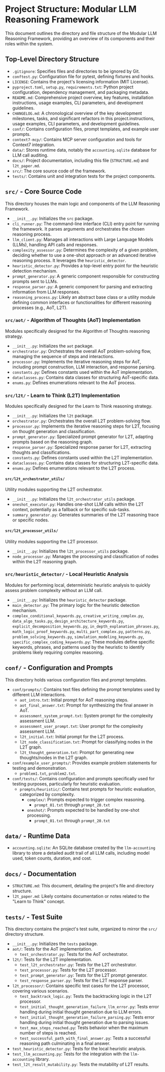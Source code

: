 # Project Structure: Modular LLM Reasoning Framework

This document outlines the directory and file structure of the Modular LLM Reasoning Framework, providing an overview of its components and their roles within the system.

## Top-Level Directory Structure

*   `.gitignore`: Specifies files and directories to be ignored by Git.
*   `conftest.py`: Configuration file for pytest, defining fixtures and hooks.
*   `LICENSE`: Contains the project's licensing information (MIT License).
*   `pyproject.toml`, `setup.py`, `requirements.txt`: Python project configuration, dependency management, and packaging metadata.
*   `README.md`: Comprehensive project overview, key features, installation instructions, usage examples, CLI parameters, and development guidelines.
*   `CHANGELOG.md`: A chronological overview of the key development milestones, tasks, and significant refactors in this project.instructions, usage examples, CLI parameters, and development guidelines.
*   `conf/`: Contains configuration files, prompt templates, and example user prompts.
*   `context7-mcp/`: Contains MCP server configuration and tools for Context7 integration.
*   `data/`: Stores runtime data, notably the `accounting.sqlite` database for LLM call auditing.
*   `docs/`: Project documentation, including this file (`STRUCTURE.md`) and `l2t_paper.md`.
*   `src/`: The core source code of the framework.
*   `tests/`: Contains unit and integration tests for the project components.

## `src/` - Core Source Code

This directory houses the main logic and components of the LLM Reasoning Framework.

*   `__init__.py`: Initializes the `src` package.
*   `cli_runner.py`: The command-line interface (CLI) entry point for running the framework. It parses arguments and orchestrates the chosen reasoning process.
*   `llm_client.py`: Manages all interactions with Large Language Models (LLMs), handling API calls and responses.
*   `complexity_assessor.py`: Determines the complexity of a given problem, deciding whether to use a one-shot approach or an advanced iterative reasoning process. It leverages the `heuristic_detector`.
*   `heuristic_detector.py`: Provides a top-level entry point for the heuristic detection mechanism.
*   `prompt_generator.py`: A generic component responsible for constructing prompts sent to LLMs.
*   `response_parser.py`: A generic component for parsing and extracting information from LLM responses.
*   `reasoning_process.py`: Likely an abstract base class or a utility module defining common interfaces or functionalities for different reasoning processes (e.g., AoT, L2T).

### `src/aot/` - Algorithm of Thoughts (AoT) Implementation

Modules specifically designed for the Algorithm of Thoughts reasoning strategy.

*   `__init__.py`: Initializes the `aot` package.
*   `orchestrator.py`: Orchestrates the overall AoT problem-solving flow, managing the sequence of steps and interactions.
*   `processor.py`: Implements the iterative reasoning steps for AoT, including prompt construction, LLM interaction, and response parsing.
*   `constants.py`: Defines constants used within the AoT implementation.
*   `dataclasses.py`: Contains data classes for structuring AoT-specific data.
*   `enums.py`: Defines enumerations relevant to the AoT process.

### `src/l2t/` - Learn to Think (L2T) Implementation

Modules specifically designed for the Learn to Think reasoning strategy.

*   `__init__.py`: Initializes the `l2t` package.
*   `orchestrator.py`: Orchestrates the overall L2T problem-solving flow.
*   `processor.py`: Implements the iterative reasoning steps for L2T, focusing on thought generation and classification.
*   `prompt_generator.py`: Specialized prompt generator for L2T, adapting prompts based on the reasoning graph.
*   `response_parser.py`: Specialized response parser for L2T, extracting thoughts and classifications.
*   `constants.py`: Defines constants used within the L2T implementation.
*   `dataclasses.py`: Contains data classes for structuring L2T-specific data.
*   `enums.py`: Defines enumerations relevant to the L2T process.

#### `src/l2t_orchestrator_utils/`

Utility modules supporting the L2T orchestrator.

*   `__init__.py`: Initializes the `l2t_orchestrator_utils` package.
*   `oneshot_executor.py`: Handles one-shot LLM calls within the L2T context, potentially as a fallback or for specific sub-tasks.
*   `summary_generator.py`: Generates summaries of the L2T reasoning trace or specific nodes.

#### `src/l2t_processor_utils/`

Utility modules supporting the L2T processor.

*   `__init__.py`: Initializes the `l2t_processor_utils` package.
*   `node_processor.py`: Manages the processing and classification of nodes within the L2T reasoning graph.

### `src/heuristic_detector/` - Local Heuristic Analysis

Modules for performing local, deterministic heuristic analysis to quickly assess problem complexity without an LLM call.

*   `__init__.py`: Initializes the `heuristic_detector` package.
*   `main_detector.py`: The primary logic for the heuristic detection mechanism.
*   `complex_conditional_keywords.py`, `creative_writing_complex.py`, `data_algo_tasks.py`, `design_architecture_keywords.py`, `explicit_decomposition_keywords.py`, `in_depth_explanation_phrases.py`, `math_logic_proof_keywords.py`, `multi_part_complex.py`, `patterns.py`, `problem_solving_keywords.py`, `simulation_modeling_keywords.py`, `specific_complex_coding_keywords.py`: These modules define specific keywords, phrases, and patterns used by the heuristic to identify problems likely requiring complex reasoning.

## `conf/` - Configuration and Prompts

This directory holds various configuration files and prompt templates.

*   `conf/prompts/`: Contains text files defining the prompt templates used by different LLM interactions.
    *   `aot_intro.txt`: Initial prompt for AoT reasoning steps.
    *   `aot_final_answer.txt`: Prompt for synthesizing the final answer in AoT.
    *   `assessment_system_prompt.txt`: System prompt for the complexity assessment LLM.
    *   `assessment_user_prompt.txt`: User prompt for the complexity assessment LLM.
    *   `l2t_initial.txt`: Initial prompt for the L2T process.
    *   `l2t_node_classification.txt`: Prompt for classifying nodes in the L2T graph.
    *   `l2t_thought_generation.txt`: Prompt for generating new thoughts/nodes in the L2T graph.
*   `conf/example_user_prompts/`: Provides example problem statements for testing and demonstration.
    *   `problem1.txt`, `problem2.txt`.
*   `conf/tests/`: Contains configuration and prompts specifically used for testing purposes, particularly for heuristic evaluation.
    *   `prompts/heuristic/`: Contains test prompts for heuristic evaluation, categorized by complexity.
        *   `complex/`: Prompts expected to trigger complex reasoning.
            *   `prompt_01.txt` through `prompt_20.txt`
        *   `oneshot/`: Prompts expected to be handled by one-shot processing.
            *   `prompt_01.txt` through `prompt_20.txt`

## `data/` - Runtime Data

*   `accounting.sqlite`: An SQLite database created by the `llm-accounting` library to store a detailed audit trail of all LLM calls, including model used, token counts, duration, and cost.

## `docs/` - Documentation

*   `STRUCTURE.md`: This document, detailing the project's file and directory structure.
*   `l2t_paper.md`: Likely contains documentation or notes related to the "Learn to Think" concept.

## `tests/` - Test Suite

This directory contains the project's test suite, organized to mirror the `src/` directory structure.

*   `__init__.py`: Initializes the `tests` package.
*   `aot/`: Tests for the AoT implementation.
    *   `test_orchestrator.py`: Tests for the AoT orchestrator.
*   `l2t/`: Tests for the L2T implementation.
    *   `test_l2t_orchestrator.py`: Tests for the L2T orchestrator.
    *   `test_processor.py`: Tests for the L2T processor.
    *   `test_prompt_generator.py`: Tests for the L2T prompt generator.
    *   `test_response_parser.py`: Tests for the L2T response parser.
*   `l2t_processor/`: Contains specific test cases for the L2T processor, covering various scenarios.
    *   `test_backtrack_logic.py`: Tests the backtracking logic in the L2T processor.
    *   `test_initial_thought_generation_failure_llm_error.py`: Tests error handling during initial thought generation due to LLM errors.
    *   `test_initial_thought_generation_failure_parsing.py`: Tests error handling during initial thought generation due to parsing issues.
    *   `test_max_steps_reached.py`: Tests behavior when the maximum number of steps is reached.
    *   `test_successful_path_with_final_answer.py`: Tests a successful reasoning path culminating in a final answer.
*   `test_heuristic_detector.py`: Tests for the local heuristic analysis.
*   `test_llm_accounting.py`: Tests for the integration with the `llm-accounting` library.
*   `test_l2t_result_mutability.py`: Tests the mutability of L2T results.
